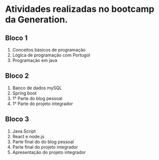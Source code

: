 
<h1 > Atividades realizadas no bootcamp da Generation.</h1>

<h2>Bloco 1</h2>
<ol>
  <li>Conceitos básicos de programação</li>
  <li>Lógica de programação com Portugol</li>
  <li>Programação em java</li>
</ol>

<h2>Bloco 2</h2>
<ol>
  <li>Banco de dados mySQL</li>
  <li>Spring boot</li>
  <li>1° Parte do blog pessoal</li>
  <li>1° Parte do projeto integrador</li>
</ol>

<h2>Bloco 3</h2>
<ol>
  <li>Java Script</li>
  <li>React e node.js</li>
  <li>Parte final do do blog pessoal</li>
  <li>Parte final do projeto integrador</li>
  <li>Apresentação do projeto integrador</li>
</ol>
